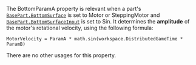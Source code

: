 The BottomParamA property is relevant when a part's
[`BasePart.BottomSurface`](https://create.roblox.com/docs/reference/engine/classes/BasePart#BottomSurface) is set to Motor or SteppingMotor and
[`BasePart.BottomSurfaceInput`](https://create.roblox.com/docs/reference/engine/classes/BasePart#BottomSurfaceInput) is set to Sin. It determines the
**amplitude** of the motor's rotational velocity, using the following
formula:

`MotorVelocity = ParamA * math.sin(workspace.DistributedGameTime * ParamB)`

There are no other usages for this property.